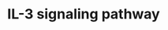 ---
annotations:
- id: PW:0000968
  parent: signaling pathway
  type: Pathway Ontology
  value: interleukin-3 signaling pathway
authors:
- MaintBot
- Mkutmon
- Eweitz
description: 'Interleukin-3 belongs to a family of cytokines, which includes IL-5
  and GM-CSF. It signals through a receptor complex comprising of an IL-3 specific
  IL-3 receptor alpha subunit (IL3RA) and a common beta chain, which is shared between
  all members of this cytokine family. Binding of IL-3 to IL3RA recruits the beta
  chain to the complex, which activates the JAK/STAT, MAPK and PI 3-kinase signaling
  modules.  Source: NetPath http://www.netpath.org/pathways?path_id=NetPath_15'
last-edited: 2021-05-23
organisms:
- Gallus gallus
redirect_from:
- /index.php/Pathway:WP800
- /instance/WP800
revision: null
schema-jsonld:
- '@context': https://schema.org/
  '@id': https://wikipathways.github.io/pathways/WP800.html
  '@type': Dataset
  creator:
    '@type': Organization
    name: WikiPathways
  description: 'Interleukin-3 belongs to a family of cytokines, which includes IL-5
    and GM-CSF. It signals through a receptor complex comprising of an IL-3 specific
    IL-3 receptor alpha subunit (IL3RA) and a common beta chain, which is shared between
    all members of this cytokine family. Binding of IL-3 to IL3RA recruits the beta
    chain to the complex, which activates the JAK/STAT, MAPK and PI 3-kinase signaling
    modules.  Source: NetPath http://www.netpath.org/pathways?path_id=NetPath_15'
  keywords:
  - AKT1
  - ATF1
  - ATF2
  - BAD
  - BAX
  - BCL2
  - BCL2L1
  - BCL2L11
  - BIRC5
  - BMX
  - CBL
  - CDC42
  - CHEK1
  - CISH
  - CREB1
  - CRK
  - CRKL
  - CSF2RB
  - DNM1
  - FCER2
  - FES
  - FOXO1A
  - FYN
  - GAB1
  - GAB2
  - GATA1
  - GATA2
  - GNB2L1
  - GRB2
  - GSK3A
  - GSK3B
  - Gene Symbol
  - HCK
  - HRAS
  - HSPB1
  - ID1
  - IL3
  - IL3RA
  - INPP5D
  - JAK1
  - JAK2
  - KCNIP3
  - KRAS
  - LCK
  - LYN
  - MAP2K1
  - MAPK1
  - MAPK14
  - MAPK3
  - MAPK7
  - MAPK8
  - MAPK9
  - MAPKAPK2
  - MATK
  - MMP2
  - MMP9
  - MRAS
  - NFKB1
  - PAK1
  - PIK3CA
  - PIK3CD
  - PIK3R1
  - PIK3R2
  - PILRB
  - PPP2CA
  - PRKACA
  - PRKCB
  - PTK2
  - PTPN11
  - PTPN6
  - PXN
  - RAC1
  - RAC2
  - RAF1
  - RAP1A
  - RAPGEF1
  - RARA
  - RCJMB04_11l21
  - RCJMB04_17i9
  - RCJMB04_19o18
  - RCJMB04_5a10
  - RPS6KB2
  - RXRA
  - SELP
  - SHC1
  - SLC2A1
  - SOCS2
  - SOCS3
  - SOS1
  - SPI1
  - SRC
  - STAT3
  - STAT5A
  - STAT5B
  - STAT6
  - TEC
  - TNFRSF1B
  - TYK2
  - VAV1
  - VCL
  - YWHAB
  - YWHAQ
  license: CC0
  name: IL-3 signaling pathway
seo: CreativeWork
title: IL-3 signaling pathway
wpid: WP800
---